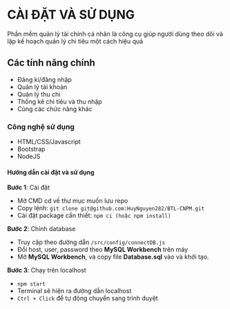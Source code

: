 # CÀI ĐẶT VÀ SỬ DỤNG

Phần mềm quản lý tài chính cá nhân là công cụ giúp người dùng theo dõi và lập kế hoạch quản lý chi tiêu một cách hiệu quả 

## Các tính năng chính

- Đăng kí/đăng nhập
- Quản lý tài khoản
- Quản lý thu chi 
- Thống kê chi tiêu và thu nhập 
- Cùng các chức năng khác
### Công nghệ sử dụng 
- HTML/CSS/Javascript
- Bootstrap
- NodeJS
#### Hướng dẫn cài đặt và sử dụng 
**Bước 1**: Cài đặt  
- Mở CMD cd về thư mục muốn lưu repo  
- Copy lệnh: `git clone git@github.com:HuyNguyen282/BTL-CNPM.git`  
- Cài đặt package cần thiết: `npm ci (hoặc npm install)`

  
**Bước 2**: Chỉnh database  
- Truy cập theo đường dẫn `/src/config/connectDB.js`  
- Đổi host, user, password theo **MySQL Workbench** trên máy  
- Mở **MySQL Workbench**, và copy file **Database.sql** vào và khởi tạo.

  
**Bước 3**: Chạy trên localhost  
- `npm start`  
- Terminal sẽ hiện ra đường dẫn localhost  
- `Ctrl + Click` để tự động chuyển sang trình duyệt
